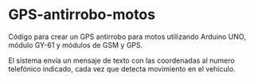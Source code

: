 # GPS-antirrobo-motos
Código para crear un GPS antirrobo para motos utilizando Arduino UNO, módulo GY-61 y módulos de GSM y GPS.

El sistema envía un mensaje de texto con las coordenadas al numero telefónico indicado, cada vez que detecta movimiento en el vehículo.
